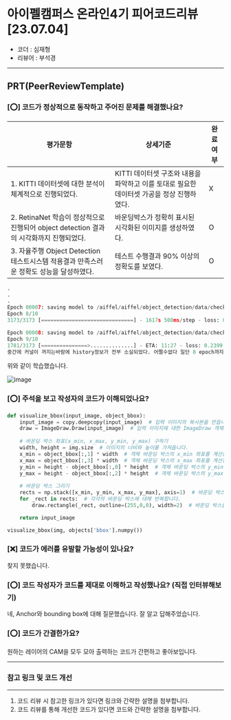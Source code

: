 # 아이펠캠퍼스 온라인4기 피어코드리뷰[23.07.04]

- 코더 : 심재형
- 리뷰어 : 부석경

---------------------------------------------
## **PRT(PeerReviewTemplate)**

### **[⭕] 코드가 정상적으로 동작하고 주어진 문제를 해결했나요?**
|평가문항|상세기준|완료여부|
|-------|---------|--------|
|1. KITTI 데이터셋에 대한 분석이 체계적으로 진행되었다.|KITTI 데이터셋 구조와 내용을 파악하고 이를 토대로 필요한 데이터셋 가공을 정상 진행하였다.| X |
|2. RetinaNet 학습이 정상적으로 진행되어 object detection 결과의 시각화까지 진행되었다.|바운딩박스가 정확히 표시된 시각화된 이미지를 생성하였다.| O |
|3. 자율주행 Object Detection 테스트시스템 적용결과 만족스러운 정확도 성능을 달성하였다.|테스트 수행결과 90% 이상의 정확도를 보였다.| O |

```python
.
.
.
Epoch 00007: saving model to /aiffel/aiffel/object_detection/data/check/weights_epoch_7
Epoch 8/10
3173/3173 [==============================] - 1617s 508ms/step - loss: 0.2652 - accuracy: 0.2015 - val_loss: 1.0345 - val_accuracy: 0.1861

Epoch 00008: saving model to /aiffel/aiffel/object_detection/data/check/weights_epoch_8
Epoch 9/10
1781/3173 [===============>..............] - ETA: 11:27 - loss: 0.2399 - accuracy: 0.2058
중간에 커널이 꺼지는바람에 history정보가 전부 소실되었다. 어쩔수없다 일단 8 epoch까지만 구현하자
```
위와 같이 학습했습니다.

![image](https://github.com/JeJuBOO/Aiffel_Nodes/assets/71332005/23918112-6614-4cc0-ad48-c3e16b65cd24)

### **[⭕] 주석을 보고 작성자의 코드가 이해되었나요?**
```python
def visualize_bbox(input_image, object_bbox):
    input_image = copy.deepcopy(input_image)  # 입력 이미지의 복사본을 만듭니다.
    draw = ImageDraw.Draw(input_image)  # 입력 이미지에 대한 ImageDraw 객체를 생성합니다.
    
    # 바운딩 박스 좌표(x_min, x_max, y_min, y_max) 구하기
    width, height = img.size  # 이미지의 너비와 높이를 가져옵니다.
    x_min = object_bbox[:,1] * width  # 객체 바운딩 박스의 x_min 좌표를 계산합니다.
    x_max = object_bbox[:,3] * width  # 객체 바운딩 박스의 x_max 좌표를 계산합니다.
    y_min = height - object_bbox[:,0] * height  # 객체 바운딩 박스의 y_min 좌표를 계산합니다.
    y_max = height - object_bbox[:,2] * height  # 객체 바운딩 박스의 y_max 좌표를 계산합니다.
    
    # 바운딩 박스 그리기
    rects = np.stack([x_min, y_min, x_max, y_max], axis=1)  # 바운딩 박스의 좌표를 하나의 배열로 묶습니다.
    for _rect in rects:  # 각각의 바운딩 박스에 대해 반복합니다.
        draw.rectangle(_rect, outline=(255,0,0), width=2)  # 바운딩 박스를 그립니다.

    return input_image

visualize_bbox(img, objects['bbox'].numpy())
```

### **[❌] 코드가 에러를 유발할 가능성이 있나요?**
찾지 못했습니다.

### **[⭕] 코드 작성자가 코드를 제대로 이해하고 작성했나요?** (직접 인터뷰해보기)
네, Anchor와 bounding box에 대해 질문했습니다. 잘 알고 답해주었습니다.


### **[⭕] 코드가 간결한가요?**
원하는 레이어의 CAM을 모두 모아 출력하는 코드가 간편하고 좋아보입니다.



----------------------------------------------
### **참고 링크 및 코드 개선**
----------------------------------------------

1. 코드 리뷰 시 참고한 링크가 있다면 링크와 간략한 설명을 첨부합니다.
2. 코드 리뷰를 통해 개선한 코드가 있다면 코드와 간략한 설명을 첨부합니다.
